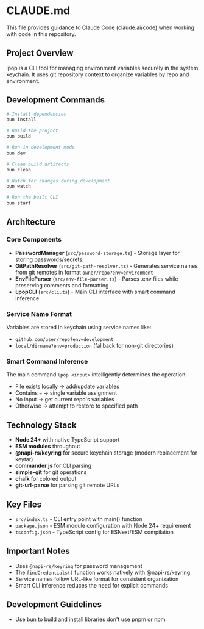 # CLAUDE.md

This file provides guidance to Claude Code (claude.ai/code) when working with code in this repository.

## Project Overview

lpop is a CLI tool for managing environment variables securely in the system keychain. It uses git repository context to organize variables by repo and environment.

## Development Commands

```bash
# Install dependencies
bun install

# Build the project
bun build

# Run in development mode
bun dev

# Clean build artifacts
bun clean

# Watch for changes during development
bun watch

# Run the built CLI
bun start
```

## Architecture

### Core Components

- **PasswordManager** (`src/password-storage.ts`) - Storage layer for storing passwords/secrets.
- **GitPathResolver** (`src/git-path-resolver.ts`) - Generates service names from git remotes in format `owner/repo?env=environment`
- **EnvFileParser** (`src/env-file-parser.ts`) - Parses .env files while preserving comments and formatting
- **LpopCLI** (`src/cli.ts`) - Main CLI interface with smart command inference

### Service Name Format

Variables are stored in keychain using service names like:

- `github.com/user/repo?env=development`
- `local/dirname?env=production` (fallback for non-git directories)

### Smart Command Inference

The main command `lpop <input>` intelligently determines the operation:

- File exists locally → add/update variables
- Contains `=` → single variable assignment
- No input → get current repo's variables
- Otherwise → attempt to restore to specified path

## Technology Stack

- **Node 24+** with native TypeScript support
- **ESM modules** throughout
- **@napi-rs/keyring** for secure keychain storage (modern replacement for keytar)
- **commander.js** for CLI parsing
- **simple-git** for git operations
- **chalk** for colored output
- **git-url-parse** for parsing git remote URLs

## Key Files

- `src/index.ts` - CLI entry point with main() function
- `package.json` - ESM module configuration with Node 24+ requirement
- `tsconfig.json` - TypeScript config for ESNext/ESM compilation

## Important Notes

- Uses `@napi-rs/keyring` for password management
- The `findCredentials()` function works natively with @napi-rs/keyring
- Service names follow URL-like format for consistent organization
- Smart CLI inference reduces the need for explicit commands

## Development Guidelines

- Use bun to build and install libraries don't use pnpm or npm
